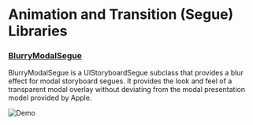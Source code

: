 # Animation and Transition (Segue) Libraries

### [BlurryModalSegue](https://github.com/Citrrus/BlurryModalSegue)

BlurryModalSegue is a UIStoryboardSegue subclass that provides a blur effect for modal storyboard segues. It provides the look and feel of a transparent modal overlay without deviating from the modal presentation model provided by Apple.

![Demo](https://github.com/Citrrus/BlurryModalSegue/blob/master/assets/blurry_modal.gif)
